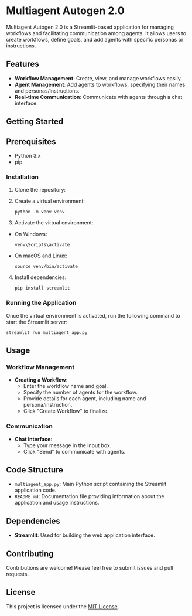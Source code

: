 # Multiagent Autogen 2.0

Multiagent Autogen 2.0 is a Streamlit-based application for managing workflows and facilitating communication among agents. It allows users to create workflows, define goals, and add agents with specific personas or instructions.

## Features

- **Workflow Management**: Create, view, and manage workflows easily.
- **Agent Management**: Add agents to workflows, specifying their names and personas/instructions.
- **Real-time Communication**: Communicate with agents through a chat interface.

## Getting Started

## Prerequisites

- Python 3.x
- pip

### Installation
1. Clone the repository:


2. Create a virtual environment:
    ```
    python -m venv venv
    ```

3. Activate the virtual environment:
- On Windows:
  ```
  venv\Scripts\activate
  ```
- On macOS and Linux:
  ```
  source venv/bin/activate
  ```

4. Install dependencies:
    ```
    pip install streamlit
    ```

### Running the Application

Once the virtual environment is activated, run the following command to start the Streamlit server:
```
streamlit run multiagent_app.py
```

## Usage

### Workflow Management

- **Creating a Workflow**: 
  - Enter the workflow name and goal.
  - Specify the number of agents for the workflow.
  - Provide details for each agent, including name and persona/instruction.
  - Click "Create Workflow" to finalize.

### Communication

- **Chat Interface**:
  - Type your message in the input box.
  - Click "Send" to communicate with agents.

## Code Structure

- `multiagent_app.py`: Main Python script containing the Streamlit application code.
- `README.md`: Documentation file providing information about the application and usage instructions.

## Dependencies

- **Streamlit**: Used for building the web application interface.

## Contributing

Contributions are welcome! Please feel free to submit issues and pull requests.

## License

This project is licensed under the [MIT License](LICENSE).
